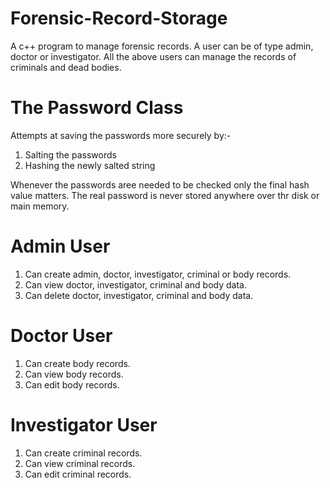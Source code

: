 # Forensic-Record-Storage
A c++ program to manage forensic records.
A user can be of type admin, doctor or investigator.
All the above users can manage the records of criminals and dead bodies.

# The Password Class
Attempts at saving the passwords more securely by:-
  1. Salting the passwords
  2. Hashing the newly salted string

Whenever the passwords aree needed to be checked only the final hash value matters.
The real password is never stored anywhere over thr disk or main memory.

# Admin User
1. Can create admin, doctor, investigator, criminal or body records.
2. Can view doctor, investigator, criminal and body data.
3. Can delete doctor, investigator, criminal and body data.

# Doctor User
1. Can create body records.
2. Can view body records.
3. Can edit body records.

# Investigator User
1. Can create criminal records.
2. Can view criminal records.
3. Can edit criminal records.
